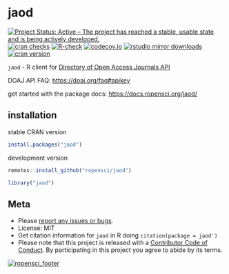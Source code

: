 jaod
====



[![Project Status: Active – The project has reached a stable, usable state and is being actively developed.](https://www.repostatus.org/badges/latest/active.svg)](https://www.repostatus.org/#active)
[![cran checks](https://cranchecks.info/badges/worst/jaod)](https://cranchecks.info/pkgs/jaod)
[![R-check](https://github.com/ropensci/jaod/workflows/R-check/badge.svg)](https://github.com/ropensci/jaod/actions?query=workflow%3AR-check)
[![codecov.io](https://codecov.io/github/ropensci/jaod/coverage.svg?branch=master)](https://codecov.io/github/ropensci/jaod?branch=master)
[![rstudio mirror downloads](https://cranlogs.r-pkg.org/badges/jaod)](https://github.com/metacran/cranlogs.app)
[![cran version](https://www.r-pkg.org/badges/version/jaod)](https://cran.r-project.org/package=jaod)

`jaod` - R client for [Directory of Open Access Journals API](https://doaj.org/api/v1/docs)

DOAJ API FAQ: <https://doaj.org/faq#apikey>

get started with the package docs: <https://docs.ropensci.org/jaod/>

## installation

stable CRAN version


```r
install.packages("jaod")
```

development version


```r
remotes::install_github("ropensci/jaod")
```


```r
library("jaod")
```

## Meta

* Please [report any issues or bugs](https://github.com/ropensci/jaod/issues).
* License: MIT
* Get citation information for `jaod` in R doing `citation(package = jaod')`
* Please note that this project is released with a [Contributor Code of Conduct][coc].
By participating in this project you agree to abide by its terms.

[![ropensci_footer](https://ropensci.org/public_images/github_footer.png)](https://ropensci.org)

[coc]: https://github.com/ropensci/jaod/blob/master/.github/CODE_OF_CONDUCT.md
